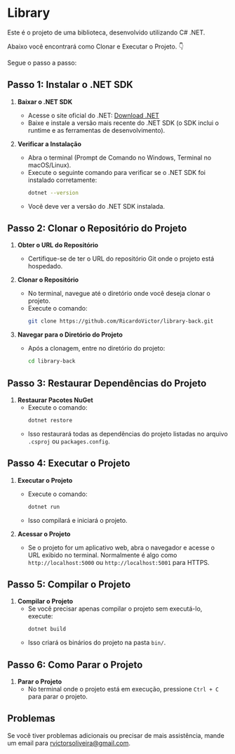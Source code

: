 # Library

Este é o projeto de uma biblioteca, desenvolvido utilizando C# .NET.

Abaixo você encontrará como Clonar e Executar o Projeto. 👇

Segue o passo a passo:

## Passo 1: Instalar o .NET SDK

1. **Baixar o .NET SDK**
   - Acesse o site oficial do .NET: [Download .NET](https://dotnet.microsoft.com/download)
   - Baixe e instale a versão mais recente do .NET SDK (o SDK inclui o runtime e as ferramentas de desenvolvimento).

2. **Verificar a Instalação**
   - Abra o terminal (Prompt de Comando no Windows, Terminal no macOS/Linux).
   - Execute o seguinte comando para verificar se o .NET SDK foi instalado corretamente:
     ```bash
     dotnet --version
     ```
   - Você deve ver a versão do .NET SDK instalada.

## Passo 2: Clonar o Repositório do Projeto

1. **Obter o URL do Repositório**
   - Certifique-se de ter o URL do repositório Git onde o projeto está hospedado.

2. **Clonar o Repositório**
   - No terminal, navegue até o diretório onde você deseja clonar o projeto.
   - Execute o comando:
     ```bash
     git clone https://github.com/RicardoVictor/library-back.git
     ```

3. **Navegar para o Diretório do Projeto**
   - Após a clonagem, entre no diretório do projeto:
     ```bash
     cd library-back
     ```

## Passo 3: Restaurar Dependências do Projeto

1. **Restaurar Pacotes NuGet**
   - Execute o comando:
     ```bash
     dotnet restore
     ```
   - Isso restaurará todas as dependências do projeto listadas no arquivo `.csproj` ou `packages.config`.

## Passo 4: Executar o Projeto

1. **Executar o Projeto**
   - Execute o comando:
     ```bash
     dotnet run
     ```
   - Isso compilará e iniciará o projeto.

2. **Acessar o Projeto**
   - Se o projeto for um aplicativo web, abra o navegador e acesse o URL exibido no terminal. Normalmente é algo como `http://localhost:5000` ou `http://localhost:5001` para HTTPS.

## Passo 5: Compilar o Projeto

1. **Compilar o Projeto**
   - Se você precisar apenas compilar o projeto sem executá-lo, execute:
     ```bash
     dotnet build
     ```
   - Isso criará os binários do projeto na pasta `bin/`.

## Passo 6: Como Parar o Projeto

1. **Parar o Projeto**
   - No terminal onde o projeto está em execução, pressione `Ctrl + C` para parar o projeto.

## Problemas

Se você tiver problemas adicionais ou precisar de mais assistência, mande um email para [rvictorsoliveira@gmail.com](rvictorsoliveira@gmail.com).

